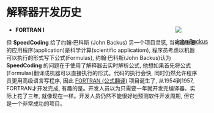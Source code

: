 
# **解释器开发历史**

<div style="left: 670px; position: absolute;">
<img src="/John-Backus.png" class="m-0 h-50 rounded shadow"  />

<p style="left: 60px; position: absolute;"> 

[John Backus](https://zh.wikipedia.org/wiki/%E7%B4%84%E7%BF%B0%C2%B7%E5%B7%B4%E7%A7%91%E6%96%AF)
</p>
</div>


<div style="width: 500px;">

- **FORTRAN I**


但 **SpeedCoding** 给了约翰·巴科斯 (John Backus) 另一个项目灵感, 当时最重要的应用程序(application)是科学计算(scientific applicatiom), 程序员考虑以机器可以执行的形式写下公式(Formulas), 约翰·巴科斯(John Backus)认为 **SpeedCoding** 的问题在于使用了解释器去实时解析公式, 他想如果首先将公式(Formulas)翻译成机器可以直接执行的形式。代码的执行会快, 同时仍然允许程序员更用高级语言写程序, 因此 [FORTRAN (公式翻译)](https://zh.wikipedia.org/wiki/Fortran) 项目诞生了, 从1954到1957, FORTRAN才开发完成, 有趣的是。开发人员以为只需要一年就开发完编译器。实际上花了三年, 就像现在一样。开发人员仍然不能很好地预测软件开发周期, 但它是一个非常成功的项目。

</div>